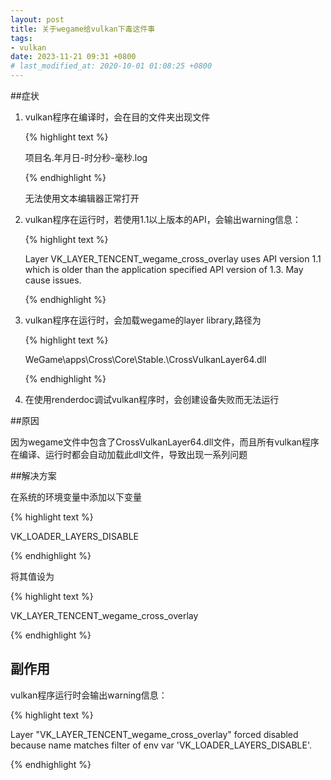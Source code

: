 ```yaml
---
layout: post
title: 关于wegame给vulkan下毒这件事
tags: 
- vulkan
date: 2023-11-21 09:31 +0800
# last_modified_at: 2020-10-01 01:08:25 +0800
---
```


##症状

1. vulkan程序在编译时，会在目的文件夹出现文件

    {% highlight text %}

    项目名.年月日-时分秒-毫秒.log
    
    {% endhighlight %}

    无法使用文本编辑器正常打开

2. vulkan程序在运行时，若使用1.1以上版本的API，会输出warning信息：

    {% highlight text %}

    Layer VK_LAYER_TENCENT_wegame_cross_overlay uses API version 1.1 which is older than the application specified API version of 1.3. May cause issues.

    {% endhighlight %}

3. vulkan程序在运行时，会加载wegame的layer library,路径为

    {% highlight text %}

    WeGame\apps\Cross\Core\Stable\.\CrossVulkanLayer64.dll

    {% endhighlight %}

4. 在使用renderdoc调试vulkan程序时，会创建设备失败而无法运行

##原因

因为wegame文件中包含了CrossVulkanLayer64.dll文件，而且所有vulkan程序在编译、运行时都会自动加载此dll文件，导致出现一系列问题

##解决方案

在系统的环境变量中添加以下变量

{% highlight text %}

VK_LOADER_LAYERS_DISABLE

{% endhighlight %}

将其值设为

{% highlight text %}

VK_LAYER_TENCENT_wegame_cross_overlay

{% endhighlight %}
    
## 副作用

vulkan程序运行时会输出warning信息：

{% highlight text %}

Layer "VK_LAYER_TENCENT_wegame_cross_overlay" forced disabled because name matches filter of env var 'VK_LOADER_LAYERS_DISABLE'.

{% endhighlight %}